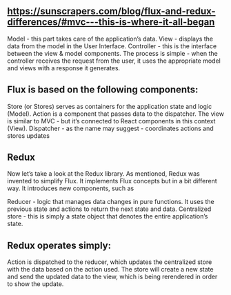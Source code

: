 ## https://sunscrapers.com/blog/flux-and-redux-differences/#mvc---this-is-where-it-all-began

Model - this part takes care of the application’s data.
View - displays the data from the model in the User Interface.
Controller - this is the interface between the view & model components.
The process is simple - when the controller receives the request from the user, it uses the appropriate model and views with a response it generates.

## Flux is based on the following components:

Store (or Stores) serves as containers for the application state and logic (Model).
Action is a component that passes data to the dispatcher.
The view is similar to MVC - but it’s connected to React components in this context (View).
Dispatcher - as the name may suggest - coordinates actions and stores updates

## Redux

Now let’s take a look at the Redux library. As mentioned, Redux was invented to simplify Flux. It implements Flux concepts but in a bit different way. It introduces new components, such as

Reducer - logic that manages data changes in pure functions. It uses the previous state and actions to return the next state and data.
Centralized store - this is simply a state object that denotes the entire application’s state.

## Redux operates simply:

Action is dispatched to the reducer, which updates the centralized store with the data based on the action used. The store will create a new state and send the updated data to the view, which is being rerendered in order to show the update.
